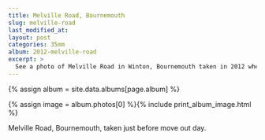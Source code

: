 ```yaml
---
title: Melville Road, Bournemouth
slug: melville-road
last_modified_at:
layout: post
categories: 35mm
album: 2012-melville-road
excerpt: >
  See a photo of Melville Road in Winton, Bournemouth taken in 2012 when I had been living there.
---
```

{% assign album = site.data.albums[page.album] %}

{% assign image = album.photos[0] %}{% include print_album_image.html %}

Melville Road, Bournemouth, taken just before move out day.